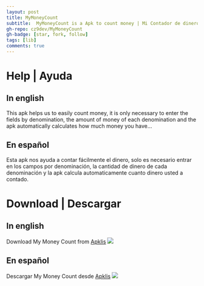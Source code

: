```yaml
---
layout: post
title: MyMoneyCount
subtitle:  MyMoneyCount is a Apk to count money | Mi Contador de dinero es una aplicación para contar dinero
gh-repo: cz9dev/MyMoneyCount
gh-badge: [star, fork, follow]
tags: [lib]
comments: true
---
```


# Help | Ayuda
## In english
This apk helps us to easily count money, it is only necessary to enter the fields by denomination, the amount of money of each denomination and the apk automatically calculates how much money you have...

## En español
Esta apk nos ayuda a contar fácilmente el dinero, solo es necesario entrar en los campos por denominación, la cantidad de dinero de cada denominación y la apk calcula automaticamente cuanto dinero usted a contado.

# Download | Descargar
## In english
Download My Money Count from [Apklis](https://www.apklis.cu/application/cu.tiaris.mymoneycount)
[![](https://archive.apklis.cu/application/icon/cu.tiaris.mymoneycount-v12.png_140)](https://www.apklis.cu/application/cu.tiaris.mymoneycount)
## En español
Descargar My Money Count desde [Apklis](https://www.apklis.cu/application/cu.tiaris.mymoneycount)
[![](https://archive.apklis.cu/application/icon/cu.tiaris.mymoneycount-v12.png_140)](https://www.apklis.cu/application/cu.tiaris.mymoneycount)